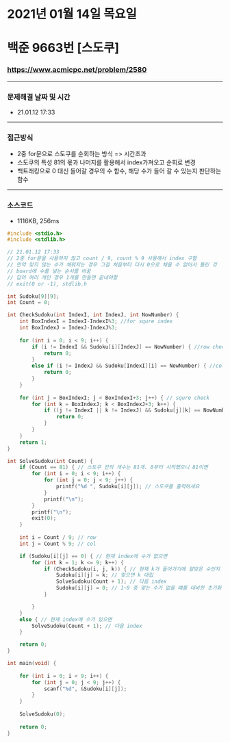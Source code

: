 
# 2021년 01월 14일 목요일
# 백준 9663번 [스도쿠]
### https://www.acmicpc.net/problem/2580

---

### 문제해결 날짜 및 시간
- 21.01.12 17:33
---

### 접근방식
- 2중 for문으로 스도쿠를 순회하는 방식 => 시간초과
- 스도쿠의 특성 81의 몫과 나머지를 활용해서 index가져오고 순회로 변경
- 백트래킹으로 0 대신 들어갈 경우의 수 함수, 해당 수가 들어 갈 수 있는지 판단하는 함수

---

### 소스코드
- 1116KB, 256ms

```C
#include <stdio.h>
#include <stdlib.h>

// 21.01.12 17:33
// 2중 for문을 사용하지 않고 count / 9, count % 9 사용해서 index 구함
// 만약 맞지 않는 수가 채워지는 경우 그걸 처음부터 다시 0으로 채울 수 없어서 틀린 것
// board에 수를 넣는 순서를 바꿈
// 답이 여러 개인 경우 1개를 만들면 끝내야함
// exit(0 or -1), stdlib.h

int Sudoku[9][9];
int Count = 0;

int CheckSudoku(int IndexI, int IndexJ, int NowNumber) {
	int BoxIndexI = IndexI-IndexI%3; //for squre index
	int BoxIndexJ = IndexJ-IndexJ%3;
	
	for (int i = 0; i < 9; i++) {
		if (i != IndexI && Sudoku[i][IndexJ] == NowNumber) { //row check
			return 0; 
		}
		else if (i != IndexJ && Sudoku[IndexI][i] == NowNumber) { //col check
			return 0;
		}
	}
	
	for (int j = BoxIndexI; j < BoxIndexI+3; j++) { // squre check
		for (int k = BoxIndexJ; k < BoxIndexJ+3; k++) {
			if ((j != IndexI || k != IndexJ) && Sudoku[j][k] == NowNumber) {
				return 0;
			}
		}
	}
	return 1;
}

int SolveSudoku(int Count) {
	if (Count == 81) { // 스도쿠 칸의 개수는 81개. 0부터 시작했으니 81이면
		for (int i = 0; i < 9; i++) {
			for (int j = 0; j < 9; j++) {
				printf("%d ", Sudoku[i][j]); // 스도쿠를 출력하세요 
			}
			printf("\n");
		}
		printf("\n");
		exit(0);
	}
	
	int i = Count / 9; // row
	int j = Count % 9; // col

	if (Sudoku[i][j] == 0) { // 현재 index에 수가 없으면 
		for (int k = 1; k <= 9; k++) {
			if (CheckSudoku(i, j, k)) { // 현재 k가 들어가기에 알맞은 수인지 
				Sudoku[i][j] = k; // 맞으면 k 대입 
				SolveSudoku(Count + 1); // 다음 index 
				Sudoku[i][j] = 0; // 1~9 중 맞는 수가 없을 떄를 대비한 초기화 
			}

		}
	}
	else { // 현재 index에 수가 있으면 
		SolveSudoku(Count + 1); // 다음 index 
	}

	return 0;
}

int main(void) {
	
	for (int i = 0; i < 9; i++) {
		for (int j = 0; j < 9; j++) {
			scanf("%d", &Sudoku[i][j]);
		}
	}
	
	SolveSudoku(0);
	
	return 0;
}
```
